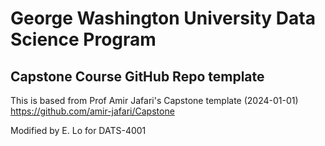 # George Washington University Data Science Program
## Capstone Course GitHub Repo template

This is based from Prof Amir Jafari's Capstone template (2024-01-01)  
https://github.com/amir-jafari/Capstone 

Modified by E. Lo for DATS-4001

